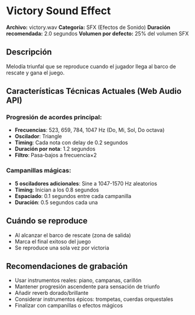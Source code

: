 # Victory Sound Effect

**Archivo:** victory.wav
**Categoría:** SFX (Efectos de Sonido)
**Duración recomendada:** 2.0 segundos
**Volumen por defecto:** 25% del volumen SFX

## Descripción
Melodía triunfal que se reproduce cuando el jugador llega al barco de rescate y gana el juego.

## Características Técnicas Actuales (Web Audio API)
### Progresión de acordes principal:
- **Frecuencias**: 523, 659, 784, 1047 Hz (Do, Mi, Sol, Do octava)
- **Oscilador**: Triangle
- **Timing**: Cada nota con delay de 0.2 segundos
- **Duración por nota**: 1.2 segundos
- **Filtro**: Pasa-bajos a frecuencia×2

### Campanillas mágicas:
- **5 osciladores adicionales**: Sine a 1047-1570 Hz aleatorios
- **Timing**: Inician a los 0.8 segundos
- **Espaciado**: 0.1 segundos entre cada campanilla
- **Duración**: 0.5 segundos cada una

## Cuándo se reproduce
- Al alcanzar el barco de rescate (zona de salida)
- Marca el final exitoso del juego
- Se reproduce una sola vez por victoria

## Recomendaciones de grabación
- Usar instrumentos reales: piano, campanas, carillón
- Mantener progresión ascendente para sensación de triunfo
- Añadir reverb dorado/brillante
- Considerar instrumentos épicos: trompetas, cuerdas orquestales
- Finalizar con campanillas o efectos mágicos
